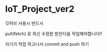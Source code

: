 # IoT_Project_ver2

깃허브 사용시 반드시 

pull(fetch) 로 최신 수정본 받은다음 작업해야합니다!!

자기가 작업 하고나서 commit and push 하기
